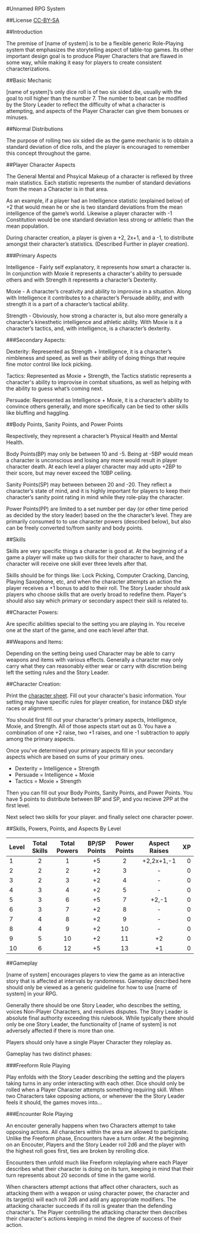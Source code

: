 #Unnamed RPG System

##License
[CC-BY-SA](http://creativecommons.org/licenses/by-sa/2.0/)

##Introduction

The premise of [name of system] is to be a flexible generic Role-Playing system that emphasizes the storytelling aspect of table-top games. Its other important design goal is to produce Player Characters that are flawed in some way, while making it easy for players to create consistent characterizations.

##Basic Mechanic

[name of system]’s only dice roll is of two six sided die, usually with the goal to roll higher than the number 7. The number to beat can be modified by the Story Leader to reflect the difficulty of what a character is attempting, and aspects of the Player Character can give them bonuses or minuses.

##Normal Distributions

The purpose of rolling two six sided die as the game mechanic is to obtain a standard deviation of dice rolls, and the player is encouraged to remember this concept throughout the game.

##Player Character Aspects

The General Mental and Phsyical Makeup of a character is reflexed by three main statistics. Each statistic represents the number of standard deviations from the mean a Character is in that area.

As an example, if a player had an  Intelligence statistic (explained below) of +2 that would mean he or she is two standard deviations from the mean intelligence of the game’s world.  Likewise a player character with -1 Constitution would be one standard deviation less strong or athletic than the mean population.

During character creation, a player is given a +2, 2x+1, and a -1, to distribute amongst their character’s statistics. (Described Further in player creation).

###Primary Aspects

Intelligence - Fairly self explanatory, it represents how smart a character is. In conjunction with Moxie it represents a character's ability to persuade others and with Strength it represents a character’s Dexterity.

Moxie - A character’s creativity and ability to improvise in a situation. Along with Intelligence it contributes to a character’s Persuade ability, and with strength it is a part of a character’s tactical ability.

Strength - Obviously, how strong a character is, but also more generally a character’s kinesthetic intelligence and athletic ability. With Moxie is it a character’s tactics, and, with intelligence, is a character’s dexterity.

###Secondary Aspects:

Dexterity: Represented as Strength + Intelligence, it is a character’s nimbleness and speed, as well as their ability of doing things that require fine motor control like lock picking.

Tactics: Represented as Moxie + Strength, the Tactics statistic represents a character's ability to improvise in combat situations, as well as helping with the ability to guess what’s coming next.

Persuade: Represented as Intelligence + Moxie, it is a character’s ability to convince others generally, and more specifically can be tied to other skills like bluffing and haggling.

##Body Points, Sanity Points, and Power Points

Respectively, they represent a character’s Physical Health and Mental Health.

Body Points(BP) may only be between 10 and -5. Being at -5BP would mean a character is unconscious and losing any more would result in player character death. At each level a player character may add upto +2BP to their score, but may never exceed the 10BP ceiling.

Sanity Points(SP) may between between 20 and -20. They reflect a character’s state of mind, and it is highly important for players to keep their character’s sanity point rating in mind while they role-play the character.

Power Points(PP) are limited to a set number per day (or other time period as decided by the story leader) based on the the character’s level. They are primarily consumed to to use character powers (described below), but also can be freely converted to/from sanity and body points.

##Skills

Skills are very specific things a character is good at. At the beginning of a game a player will make up two skills for their character to have, and the character will receive one skill ever three levels after that.

Skills should be for things like: Lock Picking, Computer Cracking, Dancing, Playing Saxophone, etc, and when the character attempts an action the player receives a +1 bonus to add to their roll. The Story Leader should ask players who choose skills that are overly broad to redefine them. Player's should also say which primary or secondary aspect their skill is related to. 

##Character Powers:

Are specific abilities special to the setting you are playing in. You receive one at the start of the game, and one each level after that.

##Weapons and Items:

Depending on the setting being used Character may be able to carry weapons and items with various effects. Generally a character may only carry what they can reasonably either wear or carry with discretion being left the setting rules and the Story Leader. 

##Character Creation:

Print the [character sheet](#). Fill out your character's basic information. Your setting may have specific rules for player creation, for instance D&D style races or alignment. 

You should first fill out your character's primary aspects, Intelligence, Moxie, and Strength. All of those aspects start out as 0. You have a combination of one +2 raise, two +1 raises, and one -1 subtraction to apply among the primary aspects. 

Once you've determined your primary aspects fill in your secondary aspects which are based on sums of your primary ones. 

* Dexterity = Intelligence + Strength
* Persuade = Intelligence + Moxie
* Tactics = Moxie + Strength

Then you can fill out your Body Points, Sanity Points, and Power Points. You have 5 points to distribute between BP and SP, and you recieve 2PP at the first level. 

Next select two skills for your player. and finally select one character power. 

##Skills, Powers, Points, and Aspects By Level

| Level | Total Skills | Total Powers | BP/SP Points |  Power Points | Aspect Raises | XP |
|-------|:------------:|:------------:|:------------:|:-------------:|:-------------:|---:|
| 1     | 2            |    1         |   +5         | 2             | +2,2x+1,-1    | 0  |
| 2     | 2            |    2         |   +2         | 3             | -             | 0  |
| 3     | 2            |    3         |   +2         | 4             | -             | 0  |
| 4     | 3            |    4         |   +2         | 5             | -             | 0  |
| 5     | 3            |    6         |   +5         | 7             | +2,-1         | 0  |
| 6     | 3            |    7         |   +2         | 8             | -             | 0  |
| 7     | 4            |    8         |   +2         | 9             | -             | 0  |
| 8     | 4            |    9         |   +2         | 10            | -             | 0  |
| 9     | 5            |    10        |   +2         | 11            | +2            | 0  |
| 10    | 6            |    12        |   +5         | 13            | +1            | 0  |

##Gameplay

[name of system] encourages players to view the game as an interactive story that is affected at intervals by randomness. Gameplay described here should only be viewed as a generic guideline for how to use [name of system] in your RPG. 

Generally there should be one Story Leader, who describes the setting, voices Non-Player Characters, and resolves disputes. The Story Leader is absolute final authority exceeding this rulebook. While typically there should only be one Story Leader, the functionality of [name of system] is not adversely affected if there is more than one.

Players should only have a single Player Character they roleplay as.

Gameplay has two distinct phases:

###Freeform Role Playing

Play enfolds with the Story Leader describing the setting and the players taking turns in any order interacting with each other. Dice should only be rolled when a Player Character attempts something requiring skill. When two Characters take opposing actions, or whenever the the Story Leader feels it should, the games moves into...

###Encounter Role Playing

An encouter generally happens when two Characters attempt to take opposing actions. All characters within the area are allowed to participate. Unlike the Freeform phase, Encounters have a turn order. At the beginning on an Encouter, Players and the Story Leader roll 2d6 and the player with the highest roll goes first, ties are broken by rerolling dice. 

Encounters then unfold much like Freeform roleplaying where each Player describes what their character is doing on its turn, keeping in mind that their turn represents about 20 seconds of time in the game world. 

When characters attempt actions that affect other characters, such as attacking them with a weapon or using character power, the character and its target(s) will each roll 2d6 and add any appropriate modifiers. The attacking character succeeds if its roll is greater than the defending character's. The Player controlling the attacking character then describes their character's actions keeping in mind the degree of success of their action. 